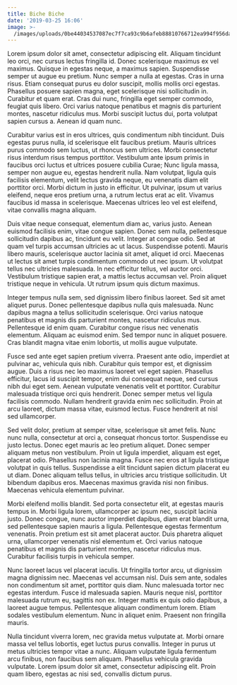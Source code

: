 ```yaml
---
title: Biche Biche
date: '2019-03-25 16:06'
image: >-
  /images/uploads/0be44034537087ec7f7ca93c9b6afeb88810766712ea994f956dabee46ab00d5.jpeg
---
```

Lorem ipsum dolor sit amet, consectetur adipiscing elit. Aliquam tincidunt leo orci, nec cursus lectus fringilla id. Donec scelerisque maximus ex vel maximus. Quisque in egestas neque, a maximus sapien. Suspendisse semper ut augue eu pretium. Nunc semper a nulla at egestas. Cras in urna risus. Etiam consequat purus eu dolor suscipit, mollis mollis orci egestas. Phasellus posuere sapien magna, eget scelerisque nisi sollicitudin in. Curabitur et quam erat. Cras dui nunc, fringilla eget semper commodo, feugiat quis libero. Orci varius natoque penatibus et magnis dis parturient montes, nascetur ridiculus mus. Morbi suscipit luctus dui, porta volutpat sapien cursus a. Aenean id quam nunc.



Curabitur varius est in eros ultrices, quis condimentum nibh tincidunt. Duis egestas purus nulla, id scelerisque elit faucibus pretium. Mauris ultrices purus commodo sem luctus, ut rhoncus sem ultrices. Morbi consectetur risus interdum risus tempus porttitor. Vestibulum ante ipsum primis in faucibus orci luctus et ultrices posuere cubilia Curae; Nunc ligula massa, semper non augue eu, egestas hendrerit nulla. Nam volutpat, ligula quis facilisis elementum, velit lectus gravida neque, eu venenatis diam elit porttitor orci. Morbi dictum in justo in efficitur. Ut pulvinar, ipsum ut varius eleifend, neque eros pretium urna, a rutrum lectus erat ac elit. Vivamus faucibus id massa in scelerisque. Maecenas ultrices leo vel est eleifend, vitae convallis magna aliquam.



Duis vitae neque consequat, elementum diam ac, varius justo. Aenean euismod facilisis enim, vitae congue sapien. Donec sem nulla, pellentesque sollicitudin dapibus ac, tincidunt eu velit. Integer at congue odio. Sed at quam vel turpis accumsan ultricies ac ut lacus. Suspendisse potenti. Mauris libero mauris, scelerisque auctor lacinia sit amet, aliquet id orci. Maecenas ut lectus sit amet turpis condimentum commodo ut nec ipsum. Ut volutpat tellus nec ultricies malesuada. In nec efficitur tellus, vel auctor orci. Vestibulum tristique sapien erat, a mattis lectus accumsan vel. Proin aliquet tristique neque in vehicula. Ut rutrum ipsum quis dictum maximus.



Integer tempus nulla sem, sed dignissim libero finibus laoreet. Sed sit amet aliquet purus. Donec pellentesque dapibus nulla quis malesuada. Nunc dapibus magna a tellus sollicitudin scelerisque. Orci varius natoque penatibus et magnis dis parturient montes, nascetur ridiculus mus. Pellentesque id enim quam. Curabitur congue risus nec venenatis elementum. Aliquam ac euismod enim. Sed tempor nunc in aliquet posuere. Cras blandit magna vitae enim lobortis, ut mollis augue vulputate.



Fusce sed ante eget sapien pretium viverra. Praesent ante odio, imperdiet at pulvinar ac, vehicula quis nibh. Curabitur quis tempor est, et dignissim augue. Duis a risus nec leo maximus laoreet vel eget sapien. Phasellus efficitur, lacus id suscipit tempor, enim dui consequat neque, sed cursus nibh dui eget sem. Aenean vulputate venenatis velit et porttitor. Curabitur malesuada tristique orci quis hendrerit. Donec semper metus vel ligula facilisis commodo. Nullam hendrerit gravida enim nec sollicitudin. Proin at arcu laoreet, dictum massa vitae, euismod lectus. Fusce hendrerit at nisl sed ullamcorper.



Sed velit dolor, pretium at semper vitae, scelerisque sit amet felis. Nunc nunc nulla, consectetur at orci a, consequat rhoncus tortor. Suspendisse eu justo lectus. Donec eget mauris ac leo pretium aliquet. Donec semper aliquam metus non vestibulum. Proin ut ligula imperdiet, aliquam est eget, placerat odio. Phasellus non lacinia magna. Fusce nec eros at ligula tristique volutpat in quis tellus. Suspendisse a elit tincidunt sapien dictum placerat eu ut diam. Donec aliquam tellus tellus, in ultricies arcu tristique sollicitudin. Ut bibendum dapibus eros. Maecenas maximus gravida nisi non finibus. Maecenas vehicula elementum pulvinar.



Morbi eleifend mollis blandit. Sed porta consectetur elit, at egestas mauris tempus in. Morbi ligula lorem, ullamcorper ac ipsum nec, suscipit lacinia justo. Donec congue, nunc auctor imperdiet dapibus, diam erat blandit urna, sed pellentesque sapien mauris a ligula. Pellentesque egestas fermentum venenatis. Proin pretium est sit amet placerat auctor. Duis pharetra aliquet urna, ullamcorper venenatis nisl elementum et. Orci varius natoque penatibus et magnis dis parturient montes, nascetur ridiculus mus. Curabitur facilisis turpis in vehicula semper.



Nunc laoreet lacus vel placerat iaculis. Ut fringilla tortor arcu, ut dignissim magna dignissim nec. Maecenas vel accumsan nisl. Duis sem ante, sodales non condimentum sit amet, porttitor quis diam. Nunc malesuada tortor nec egestas interdum. Fusce id malesuada sapien. Mauris neque nisl, porttitor malesuada rutrum eu, sagittis non ex. Integer mattis ex quis odio dapibus, a laoreet augue tempus. Pellentesque aliquam condimentum lorem. Etiam sodales vestibulum elementum. Nunc in aliquet enim. Praesent non fringilla mauris.



Nulla tincidunt viverra lorem, nec gravida metus vulputate at. Morbi ornare massa vel tellus lobortis, eget luctus purus convallis. Integer in purus ut metus ultricies tempor vitae a nunc. Aliquam vulputate ligula fermentum arcu finibus, non faucibus sem aliquam. Phasellus vehicula gravida vulputate. Lorem ipsum dolor sit amet, consectetur adipiscing elit. Proin quam libero, egestas ac nisi sed, convallis dictum purus.
